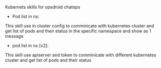 Kubernets skills for opsdroid chatops

- Pod list in ns:

This skill use in cluster config to comminicate with kubernetes cluster and get list of pods and their status in the specific namespace and show as 1 message

 - pod list in ns [v2]:

This skill use apiserver and token to comminicate with different kubernetes cluster and get list of pods and their status
